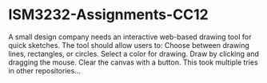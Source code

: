 # ISM3232-Assignments-CC12
A small design company needs an interactive web-based drawing tool for quick sketches. The tool should allow users to: Choose between drawing lines, rectangles, or circles. Select a color for drawing. Draw by clicking and dragging the mouse. Clear the canvas with a button.
This took multiple tries in other repositories...
